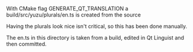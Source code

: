 With CMake flag GENERATE_QT_TRANSLATION a build/src/yuzu/plurals/en.ts is created from the source

Having the plurals look nice isn't critical, so this has been done manually.

The en.ts in this directory is taken from a build, edited in Qt Linguist and then committed.
